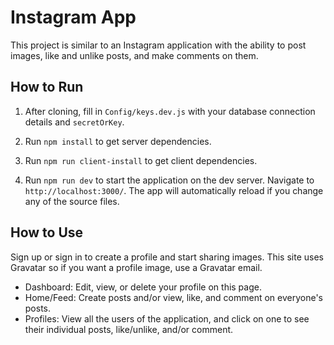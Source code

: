 # Instagram App

This project is similar to an Instagram application with the ability to post images, like and unlike posts, and make comments on them.

## How to Run

1. After cloning, fill in `Config/keys.dev.js` with your database connection details and `secretOrKey`.

2. Run `npm install` to get server dependencies.

3. Run `npm run client-install` to get client dependencies.

4. Run `npm run dev` to start the application on the dev server. Navigate to `http://localhost:3000/`. The app will automatically reload if you change any of the source files.

## How to Use 

Sign up or sign in to create a profile and start sharing images. This site uses Gravatar so if you want a profile image, use a Gravatar email.

- Dashboard: Edit, view, or delete your profile on this page.
- Home/Feed: Create posts and/or view, like, and comment on everyone's posts.
- Profiles: View all the users of the application, and click on one to see their individual posts, like/unlike, and/or comment.